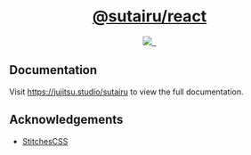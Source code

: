 <p align="center">
  <a href="https://jujitsu.studio/sutairu">
    <h1 align="center">@sutairu/react</h1>
  </a>
</p>

<p align="center">
  <a aria-label="jujitsu.studio" href="https://jujitsu.studio/">
    <img src="https://img.shields.io/badge/MADE%20BY%20JUJITSU.STUDIO-000000.svg?style=for-the-badge&labelColor=000">
  </a>
  <a aria-label="NPM version" href="https://npmjs.com/package/@sutairu/react">
    <img alt="" src="https://img.shields.io/npm/v/%40sutairu%2Fcore.svg?style=for-the-badge&labelColor=000000">
  </a>
  <a aria-label="License" href="https://github.com/jujitsustudio/sutairu/blob/main/LICENSE">
    <img alt="" src="https://img.shields.io/npm/l/%40sutairu%2Fcore.svg?style=for-the-badge&labelColor=000000&color=">
  </a>
</p>

## Documentation

Visit https://jujitsu.studio/sutairu to view the full documentation.

## Acknowledgements

- [StitchesCSS](https://stitches.dev)